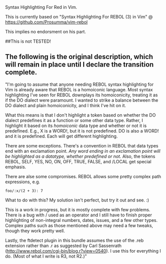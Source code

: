 Syntax Highlighting For Red in Vim.

This is currently based on "Syntax Highlighting For REBOL (3) in Vim" @ https://github.com/Prosumma/vim-rebol

This implies no endorsment on his part.

##This is not TESTED!

The following is the original description, which will remain in place until I declare the transition complete.
----

"I'm going to assume that anyone needing REBOL syntax highlighting for Vim is already aware that REBOL is a homoiconic language. Most syntax highlighting I've seen for REBOL downplays its homoiconicity, treating it as if the DO dialect were paramount. I wanted to strike a balance between the DO dialect and plain homoiconicity, and I think I've hit on it.

What this means is that I don't highlight a token based on whether the DO dialect predefines it as a function or some other data type. Rather, I highlight it based on its _homoiconic_ data type and whether or not it is predefined. E.g., X is a WORD!, but it is not predefined. DO is also a WORD! and it is predefined. Each will get different highlighting. 

There are some exceptions. There's a convention in REBOL that data types end with an exclamation point. _Any word ending in an exclamation point will be highlighted as a datatype, whether predefined or not._ Also, the tokens REBOL, SELF, YES, NO, ON, OFF, TRUE, FALSE, and /LOCAL get special emphasis. 

There are alse some compromises. REBOL allows some pretty complex path expressions, e.g.

    foo/:x/(2 + 3): 7

What to do with this? My solution isn't perfect, but try it out and see. :)

This is a work in progress, but it is mostly complete with few problems. There is a bug with / used as an operator and I still have to finish proper highlighting of non-integral numbers, dates, issues, and a few other types. Complex paths such as those mentioned above may need a few tweaks, though they work pretty well. 

Lastly, the ftdetect plugin in this bundle assumes the use of the .reb extension rather than .r as suggested by Carl Sassenrath (http://www.rebol.com/cgi-bin/blog.r?view=0540). I use this for everything I do. (Most of what I write is R3, not R2.)"

